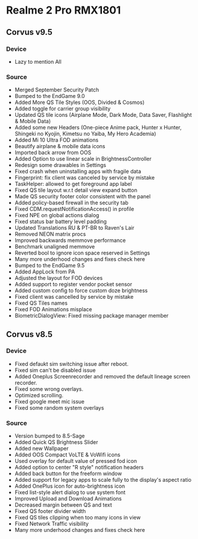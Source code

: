 # Realme 2 Pro RMX1801

## Corvus v9.5
### Device
- Lazy to mention All
### Source 
- Merged September Security Patch
- Bumped to the EndGame 9.0
- Added More QS Tile Styles (OOS, Divided & Cosmos)
- Added toggle for carrier group visibility
- Updated QS tile icons (Airplane Mode, Dark Mode, Data Saver, Flashlight & Mobile Data)
- Added some new Headers (One-piece Anime pack, Hunter x Hunter, Shingeki no Kyojin, Kimetsu no Yaiba, My Hero Academia)
- Added Mi 10 Ultra FOD animations
- Beautify airplane & mobile data icons
- Imported back arrow from OOS
- Added Option to use linear scale in BrightnessController
- Redesign some drawables in Settings
- Fixed crash when uninstalling apps with fragile data
- Fingerprint: fix client was canceled by service by mistake
- TaskHelper: allowed to get foreground app label
- Fixed QS tile layout w.r.t detail view expand button
- Made QS security footer color consistent with the panel
- Added policy-based firewall in the security tab
- Fixed CDM.requestNotificationAccess() in profile
- Fixed NPE on global actions dialog
- Fixed status bar battery level padding
- Updated Translations RU & PT-BR to Raven's Lair
- Removed NEON matrix procs
- Improved backwards memmove performance
- Benchmark unaligned memmove
- Reverted bool to ignore icon space reserved in Settings
- Many more underhood changes and fixes check here
- Bumped to the EndGame 9.5
- Added AppLock from PA
- Adjusted the layout for FOD devices
- Added support to register vendor pocket sensor
- Added custom config to force custom doze brightness
- Fixed client was cancelled by service by mistake
- Fixed QS Tiles names
- Fixed FOD Animations misplace
- BiometricDialogView: Fixed missing package manager member

## Corvus v8.5
### Device
- Fixed defaukt sim switching issue after reboot.
- Fixed sim can't be disabled issue
- Added Oneplus Screenrecorder and removed the default lineage screen recorder.
- Fixed some wrong overlays.
- Optimized scrolling.
- Fixed google meet mic issue
- Fixed some random system overlays
### Source
- Version bumped to 8.5-Sage
- Added Quick QS Brightness Slider
- Added new Wallpaper
- Added OOS Compact VoLTE & VoWifi icons
- Used overlay for default value of pressed fod icon
- Added option to center "R style" notification headers
- Added back button for the freeform window
- Added support for legacy apps to scale fully to the display's aspect ratio
- Added OnePlus icon for auto-brightness icon
- Fixed list-style alert dialog to use system font
- Improved Upload and Download Animations
- Decreased margin between QS and text
- Fixed QS footer divider width
- Fixed QS tiles clipping when too many icons in view
- Fixed Network Traffic visibility
- Many more underhood changes and fixes check here